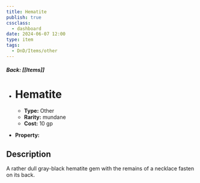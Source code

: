 ```yaml
---
title: Hematite
publish: true
cssclass:
  - dashboard
date: 2024-06-07 12:00
type: item
tags:
  - DnD/Items/other
---
```


##### Back: [[Items]]

- # Hematite

    - **Type:** Other
    - **Rarity:** mundane
    - **Cost:** 10 gp
- **Property:** 



## Description 

A rather dull gray-black hematite gem with the remains of a necklace fasten on its back.
